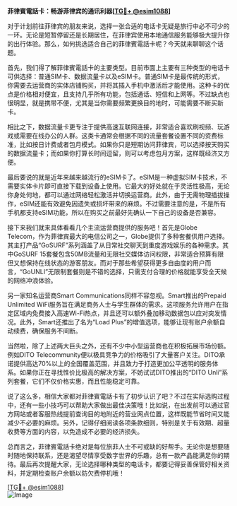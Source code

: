 **菲律賓電話卡：畅游菲律宾的通讯利器[[TG💪+ @esim1088](https://t.me/s/esim1088)]**

对于计划前往菲律宾的朋友来说，选择一张合适的电话卡无疑是旅行中必不可少的一环。无论是短暂停留还是长期居住，在菲律宾使用本地通信服务能够极大提升你的出行体验。那么，如何挑选适合自己的菲律賓電話卡呢？今天就来聊聊这个话题。

首先，我们得了解菲律賓電話卡的主要类型。目前市面上主要有三种类型的电话卡可供选择：普通SIM卡、数据流量卡以及eSIM卡。普通SIM卡是最传统的形式，你需要去运营商的实体店铺购买，并将其插入手机中激活后才能使用。这种卡的优点是价格相对便宜，且支持几乎所有功能，包括通话、短信和上网等。不过缺点也很明显，就是携带不便，尤其是当你需要频繁更换目的地时，可能需要不断买新卡。

相比之下，数据流量卡更专注于提供高速互联网连接，非常适合喜欢刷视频、玩游戏或需要在线办公的人群。这类卡通常会根据不同的流量套餐设置不同的资费标准，比如按日计费或者包月模式。如果你只是短期访问菲律宾，可以选择按天购买的数据流量卡；而如果你打算长时间逗留，则可以考虑包月方案，这样既经济又方便。

最后要说的就是近年来越来越流行的eSIM卡了。eSIM是一种虚拟SIM卡技术，不需要实体卡片即可直接下载到设备上使用。它最大的好处就在于灵活性极高，无论你身处何地，都可以通过网络轻松激活并切换运营商。此外，由于无需物理插拔操作，eSIM还能有效避免因遗失或损坏带来的麻烦。不过需要注意的是，不是所有手机都支持eSIM功能，所以在购买之前最好先确认一下自己的设备是否兼容。

接下来我们就来具体看看几个主流运营商提供的服务吧！首先是Globe Telecom，作为菲律宾最大的电信公司之一，Globe提供了多种套餐供用户选择。其主打产品“GoSURF”系列涵盖了从日常社交聊天到重度游戏娱乐的各种需求。其中GoSURF 15套餐包含50MB流量和无限社交媒体访问权限，非常适合预算有限但又想保持在线状态的游客朋友。而对于那些希望获得更多自由度的用户而言，“GoUNLI”无限制套餐则是不错的选择，只需支付合理的价格就能享受全天候的网络冲浪体验。

另一家知名运营商Smart Communications同样不容忽视。Smart推出的Prepaid Unlimited WiFi服务旨在满足商务人士与学生群体的需求。这项服务允许用户在指定区域内免费接入高速Wi-Fi热点，并且还可以额外叠加移动数据包以应对突发情况。此外，Smart还推出了名为“Load Plus”的增值选项，能够让现有账户余额自动续费，确保服务不间断。

当然啦，除了上述两大巨头之外，还有不少中小型运营商也在积极拓展市场份额。例如DITO Telecommunity便以极具竞争力的价格吸引了大量客户关注。DITO承诺提供高达70%以上的全国覆盖范围，并且致力于打造更加公平透明的服务体系。如果你正在寻找性价比极高的解决方案，不妨试试DITO推出的“DITO Unli”系列套餐，它们不仅价格实惠，而且性能稳定可靠。

说了这么多，相信大家都对菲律賓電話卡有了初步认识了吧？不过在实际选购过程中，还有一些小技巧可以帮助大家做出最佳决策哦！比如说，在出发前可以通过官方网站或者客服热线提前查询目的地附近的营业网点位置，这样既能节省时间又能减少不必要的麻烦。另外，记得仔细阅读各项条款细则，特别是关于有效期、超量收费等方面的内容，以免造成不必要的经济损失。

总而言之，菲律賓電話卡绝对是每位旅菲人士不可或缺的好帮手。无论你是想要随时随地保持联系，还是渴望尽情享受数字世界的乐趣，总有一款产品能满足你的期待。最后再次提醒大家，无论选择哪种类型的电话卡，都要记得妥善保管好相关资料，并定期检查账户余额以防欠费停机哦！

[[TG💪+ @esim1088](https://t.me/s/esim1088)]  
![Image](https://i.postimg.cc/4NQfJmqS/Snipaste-2025-05-13-00-14-12.png)